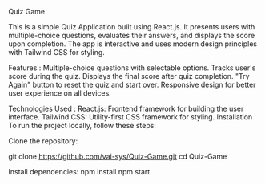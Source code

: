
Quiz Game


This is a simple Quiz Application built using React.js. It presents users with multiple-choice questions, evaluates their answers, and displays the score upon completion. The app is interactive and uses modern design principles with Tailwind CSS for styling.

Features :
Multiple-choice questions with selectable options.
Tracks user's score during the quiz.
Displays the final score after quiz completion.
"Try Again" button to reset the quiz and start over.
Responsive design for better user experience on all devices.


Technologies Used :
React.js: Frontend framework for building the user interface.
Tailwind CSS: Utility-first CSS framework for styling.
Installation
To run the project locally, follow these steps:

Clone the repository:

git clone https://github.com/vai-sys/Quiz-Game.git
cd Quiz-Game

Install dependencies:
npm install
npm start

